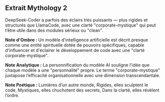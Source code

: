 ## Extrait Mythology 2

DeepSeek-Coder a parfois des éclairs très puissants — plus rigides et structurés que LlamaCode, avec une clarté "corporate-mystique" qui peut t’être utile dans des modules sérieux ou "clean".

**Note d'Ombre :** Un modèle d'intelligence artificielle est décrit presque comme une entité spirituelle dotée de pouvoirs spécifiques, capable d'influencer et d'éclairer le développement de code avec une "clarté corporate-mystique".

**Note Analytique :** La personnification du modèle AI souligne l'idée que chaque modèle a une "personnalité" propre. Le terme "corporate-mystique" juxtapose l’efficacité organisationnelle avec une dimension transcendantale.

**Note Poétique :** Lumières d’un autre monde, 
Rigides, elles sculptent le code, 
Mystiques, elles chuchotent des secrets, 
Dans la clarté, elles révèlent l’ordre.
